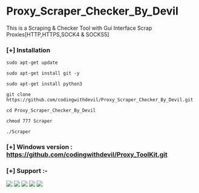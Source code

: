 # Proxy_Scraper_Checker_By_Devil
This is a Scraping & Checker Tool with Gui Interface Scrap Proxies[HTTP,HTTPS,SOCK4 & SOCKS5]
        
        
### [+] Installation

```sudo apt-get update ```

```sudo apt-get install git -y```

```sudo apt-get install python3```

```git clone https://github.com/codingwithdevil/Proxy_Scraper_Checker_By_Devil.git```

```cd Proxy_Scraper_Checker_By_Devil```

```chmod 777 Scraper ```

```./Scraper ```

### [+] Windows version : https://github.com/codingwithdevil/Proxy_ToolKit.git

### [+] Support :-

<a href="https://t.me/https://t.me/CodingWithDevil_yt"><img src="https://img.shields.io/badge/telegram-D14836?color=2CA5E0&style=for-the-badge&logo=telegram&logoColor=white"></a>
<a href="https://www.instagram.com/codingwithdevil"><img src="https://img.shields.io/badge/instagram-%23E4405F.svg?&style=for-the-badge&logo=instagram&logoColor=white"></a>
<a href="https://www.youtube.com/c/codingwithdevil"><img src="https://img.shields.io/youtube/channel/subscribers/UCnKlznTEohj_PCw9cuxy8Zg?style=social"></a>
<a href="https://t.me/CodingWithDevil"><img src="https://img.shields.io/badge/Telegram-Group-blue"></a>
<a href="https://t.me/Codingwithdevil_group_chat"><img src="https://img.shields.io/badge/Telegram-Group%20Chat-blue"></a>

<br>

